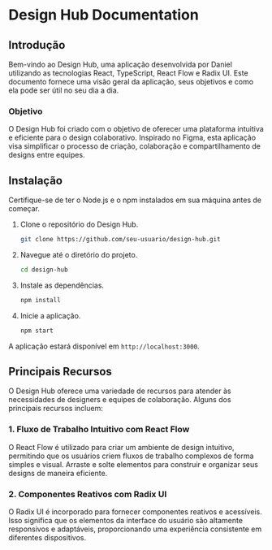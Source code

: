 
# Design Hub Documentation

## Introdução

Bem-vindo ao Design Hub, uma aplicação desenvolvida por Daniel utilizando as tecnologias React, TypeScript, React Flow e Radix UI. Este documento fornece uma visão geral da aplicação, seus objetivos e como ela pode ser útil no seu dia a dia.

### Objetivo

O Design Hub foi criado com o objetivo de oferecer uma plataforma intuitiva e eficiente para o design colaborativo. Inspirado no Figma, esta aplicação visa simplificar o processo de criação, colaboração e compartilhamento de designs entre equipes.

## Instalação

Certifique-se de ter o Node.js e o npm instalados em sua máquina antes de começar.

1. Clone o repositório do Design Hub.
   ```bash
   git clone https://github.com/seu-usuario/design-hub.git
   ```

2. Navegue até o diretório do projeto.
   ```bash
   cd design-hub
   ```

3. Instale as dependências.
   ```bash
   npm install
   ```

4. Inicie a aplicação.
   ```bash
   npm start
   ```

A aplicação estará disponível em `http://localhost:3000`.

## Principais Recursos

O Design Hub oferece uma variedade de recursos para atender às necessidades de designers e equipes de colaboração. Alguns dos principais recursos incluem:

### 1. **Fluxo de Trabalho Intuitivo com React Flow**

O React Flow é utilizado para criar um ambiente de design intuitivo, permitindo que os usuários criem fluxos de trabalho complexos de forma simples e visual. Arraste e solte elementos para construir e organizar seus designs de maneira eficiente.

### 2. **Componentes Reativos com Radix UI**

O Radix UI é incorporado para fornecer componentes reativos e acessíveis. Isso significa que os elementos da interface do usuário são altamente responsivos e adaptáveis, proporcionando uma experiência consistente em diferentes dispositivos.




